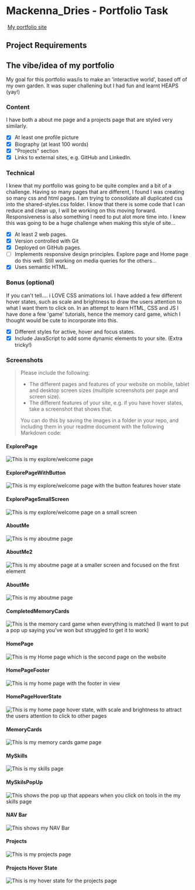 #  Mackenna_Dries - Portfolio Task
​
[My portfolio site](https://mackennadries.github.io/)
​
## Project Requirements
## The vibe/idea of my portfolio
 My goal for this portfolio was/is to make an 'interactive world', based off of my own garden. It was super challening but I had fun and learnt HEAPS (yay!)
### Content
 I have both a about me page and a projects page that are styled very similarly. 
- [x] At least one profile picture
- [x] Biography (at least 100 words)
- [x] "Projects" section
- [x] Links to external sites, e.g. GitHub and LinkedIn.
​
### Technical
I knew that my portfolio was going to be quite complex and a bit of a challenge. Having so many pages that are different, I found I was creating so many css and html pages. I am trying to consolidate all duplicated css into the shared-styles.css folder. I know that there is some code that I can reduce and clean up, I will be working on this moving forward. Responsiveness is also something I need to put alot more time into. I knew this was going to be a huge challenge when making this style of site... 

- [x] At least 2 web pages.
- [x] Version controlled with Git
- [x] Deployed on GitHub pages.
- [ ] Implements responsive design principles. Explore page and Home page do this well. Still working on media queries for the others... 
- [x] Uses semantic HTML.

### Bonus (optional)
If you can't tell.... i LOVE CSS animations lol. I have added a few different hover states, such as scale and brightness to draw the users attention to what I want them to click on. 
In an attempt to learn HTML, CSS and JS I have done a few 'game' tutorials, hence the memory card game, which I thought would be cute to incorporate into this. 

- [x] Different styles for active, hover and focus states.
- [x] Include JavaScript to add some dynamic elements to your site. (Extra tricky!)
​
### Screenshots
> Please include the following:
> - The different pages and features of your website on mobile, tablet and desktop screen sizes (multiple screenshots per page and screen size).
> - The different features of your site, e.g. if you have hover states, take a screenshot that shows that.  
> 
> You can do this by saving the images in a folder in your repo, and including them in your readme document with the following Markdown code: 

####  ExplorePage
![This is my explore/welcome page](screenshots/ExplorePage.png)
####  ExplorePageWithButton
![This is my explore/welcome page with the button features hover state](screenshots/ExplorePagewithButton.png)
####  ExplorePageSmallScreen
![This is my explore/welcome page on a small screen](screenshots/ExplorePageSmallScreen.png)
####  AboutMe
![This is my aboutme page](screenshots/AboutMe.png)
####  AboutMe2
![This is my aboutme page at a smaller screen and focused on the first element](screenshots/AboutMe2.png)
####  AboutMe
![This is my aboutme page](screenshots/AboutMe.png)
####  CompletedMemoryCards
![This is the memory card game when everything is matched (I want to put a pop up saying you've won but struggled to get it to work)](screenshots/CompletedMemoryCards.png)
####  HomePage
![This is my Home page which is the second page on the website](screenshots/HomePage.png)
####  HomePageFooter
![This is my home page with the footer in view](screenshots/HomePageFooter.png)
####  HomePageHoverState
![This is my home page hover state, with scale and brightness to attract the users attention to click to other pages](screenshots/HomePageHoverState.png)
####  MemoryCards
![This is my memory cards game page](screenshots/MemoryCards.png)
####  MySkills
![This is my skills page](screenshots/MySkills.png)
####  MySkilsPopUp
![This shows the pop up that appears when you click on tools in the my skills page](screenshots/MySkillsPopUp.png)
####  NAV Bar
![This shows my NAV Bar](screenshots/NAVBar.png)
####  Projects
![This is my projects page](screenshots/Projects.png)
####  Projects Hover State
![This is my hover state for the projects page](screenshots/ProjectsHoverState.png)








